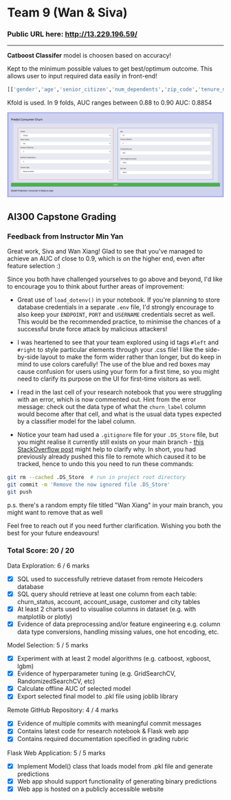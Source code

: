 
# Team 9 (Wan & Siva)

### Public URL here: http://13.229.196.59/

----------
**Catboost Classifer** model is choosen based on accuracy! 

Kept to the minimum possible values to get best/optimum outcome. This allows user to input required data easily in front-end! 

```python
[['gender','age','senior_citizen','num_dependents','zip_code','tenure_months','num_referrals','total_monthly_fee','total_charges_quarter','contract_type','churn_label']]
```

Kfold is used. In 9 folds, AUC ranges between 0.88 to 0.90
AUC: 0.8854

![Alt text](image.png)


## AI300 Capstone Grading

### Feedback from Instructor Min Yan

Great work, Siva and Wan Xiang! Glad to see that you've managed to achieve an AUC of close to 0.9, which is on the higher end, even after feature selection :)

Since you both have challenged yourselves to go above and beyond, I'd like to encourage you to think about further areas of improvement:

- Great use of `load_dotenv()` in your notebook. If you're planning to store database credentials in a separate `.env` file, I'd strongly encourage to also keep your `ENDPOINT`, `PORT` and `USERNAME` credentials secret as well. This would be the recommended practice, to minimise the chances of a successful brute force attack by malicious attackers!

- I was heartened to see that your team explored using id tags `#left` and `#right` to style particular elements through your .css file! I like the side-by-side layout to make the form wider rather than longer, but do keep in mind to use colors carefully! The use of the blue and red boxes may cause confusion for users using your form for a first time, so you might need to clarify its purpose on the UI for first-time visitors as well.

- I read in the last cell of your research notebook that you were struggling with an error, which is now commented out. Hint from the error message: check out the data type of what the `churn_label` column would become after that cell, and what is the usual data types expected by a classifier model for the label column.

- Notice your team had used a `.gitignore` file for your `.DS_Store` file, but you might realise it currently still exists on your main branch - [this StackOverflow post](https://stackoverflow.com/questions/7927230/remove-directory-from-remote-repository-after-adding-them-to-gitignore) might help to clarify why. In short, you had previously already pushed this file to remote which caused it to be tracked, hence to undo this you need to run these commands:
```bash
git rm --cached .DS_Store  # run in project root directory
git commit -m 'Remove the now ignored file .DS_Store'
git push
```
p.s. there's a random empty file titled "Wan Xiang" in your main branch, you might want to remove that as well

Feel free to reach out if you need further clarification. Wishing you both the best for your future endeavours!


### Total Score: 20 / 20

Data Exploration: 6 / 6 marks
- [x] SQL used to successfully retrieve dataset from remote Heicoders database
- [x] SQL query should retrieve at least one column from each table:
churn_status, account, account_usage, customer and city tables
- [x] At least 2 charts used to visualise columns in dataset (e.g. with matplotlib or plotly)
- [x] Evidence of data preprocessing and/or feature engineering
e.g. column data type conversions, handling missing values, one hot encoding, etc.

Model Selection: 5 / 5 marks
- [x] Experiment with at least 2 model algorithms (e.g. catboost, xgboost, lgbm)
- [x] Evidence of hyperparameter tuning (e.g. GridSearchCV, RandomizedSearchCV, etc)
- [x] Calculate offline AUC of selected model
- [x] Export selected final model to .pkl file using joblib library

Remote GitHub Repository: 4 / 4 marks
- [x] Evidence of multiple commits with meaningful commit messages
- [x] Contains latest code for research notebook & Flask web app
- [x] Contains required documentation specified in grading rubric

Flask Web Application: 5 / 5 marks
- [x] Implement Model() class that loads model from .pkl file and generate predictions
- [x] Web app should support functionality of generating binary predictions
- [x] Web app is hosted on a publicly accessible website
